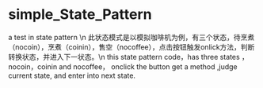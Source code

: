# simple_State_Pattern
a test in state pattern \n
此状态模式是以模拟咖啡机为例，有三个状态，待烹煮（nocoin），烹煮（coinin），售空（nocoffee），点击按钮触发onlick方法，判断转换状态，并进入下一状态。\n
this state pattern code，has three states ，nocoin，coinin and nocoffee， onclick the button get a method ,judge current state, and  enter into next state.
